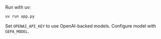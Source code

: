 Run with uv:

```bash
uv run app.py
```

Set `OPENAI_API_KEY` to use OpenAI-backed models. Configure model with `GEPA_MODEL`.

